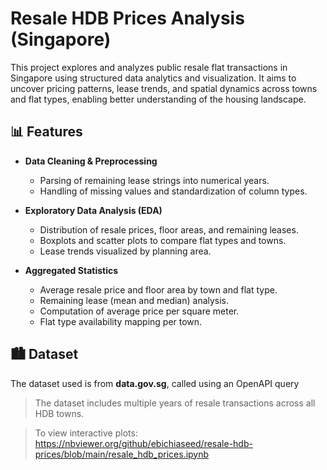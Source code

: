 # Resale HDB Prices Analysis (Singapore)

This project explores and analyzes public resale flat transactions in Singapore using structured data analytics and visualization. It aims to uncover pricing patterns, lease trends, and spatial dynamics across towns and flat types, enabling better understanding of the housing landscape.

## 📊 Features

- **Data Cleaning & Preprocessing**
  - Parsing of remaining lease strings into numerical years.
  - Handling of missing values and standardization of column types.

- **Exploratory Data Analysis (EDA)**
  - Distribution of resale prices, floor areas, and remaining leases.
  - Boxplots and scatter plots to compare flat types and towns.
  - Lease trends visualized by planning area.

- **Aggregated Statistics**
  - Average resale price and floor area by town and flat type.
  - Remaining lease (mean and median) analysis.
  - Computation of average price per square meter.
  - Flat type availability mapping per town.

## 🏙 Dataset

The dataset used is from **data.gov.sg**, called using an OpenAPI query

> The dataset includes multiple years of resale transactions across all HDB towns.


> To view interactive plots: https://nbviewer.org/github/ebichiaseed/resale-hdb-prices/blob/main/resale_hdb_prices.ipynb
